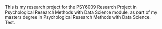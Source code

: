 This is my research project for the PSY6009 Research Project in Psychological Research Methods with Data Science module, as part of my masters degree in Psychological Research Methods with Data Science.
Test.